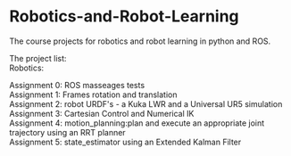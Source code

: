 # Robotics-and-Robot-Learning
The course projects for robotics and robot learning in python and ROS.

The project list:<br>
Robotics:<br>

  Assignment 0: ROS masseages tests<br>
  Assignment 1: Frames rotation and translation<br>
  Assignment 2: robot URDF's - a Kuka LWR and a Universal UR5 simulation<br>
  Assignment 3: Cartesian Control and Numerical IK<br>
  Assignment 4: motion_planning:plan and execute an appropriate joint trajectory using an RRT planner<br>
  Assignment 5: state_estimator using an Extended Kalman Filter<br>
